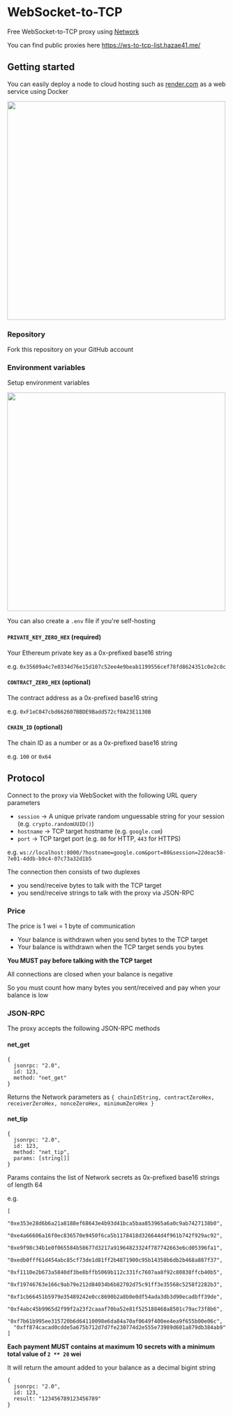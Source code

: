 # WebSocket-to-TCP

Free WebSocket-to-TCP proxy using [Network](https://github.com/stars/hazae41/lists/network)

You can find public proxies here https://ws-to-tcp-list.hazae41.me/

## Getting started

You can easily deploy a node to cloud hosting such as [render.com](https://render.com) as a web service using Docker

<img src="https://github.com/hazae41/network-ws-to-tcp-proxy/assets/4405263/57eb5e56-7475-4bbf-9ba0-548f1444d6ff" width="500" />

### Repository

Fork this repository on your GitHub account

### Environment variables

Setup environment variables

<img src="https://github.com/hazae41/network-ws-to-tcp-proxy/assets/4405263/19c3c3a4-7833-4bf5-bd6c-3dac1e7f6e49" width="500" />

You can also create a `.env` file if you're self-hosting

#### `PRIVATE_KEY_ZERO_HEX` (required)

Your Ethereum private key as a 0x-prefixed base16 string

e.g. `0x35609a4c7e0334d76e15d107c52ee4e9beab1199556cef78fd8624351c0e2c8c`

#### `CONTRACT_ZERO_HEX` (optional)

The contract address as a 0x-prefixed base16 string

e.g. `0xF1eC047cbd662607BBDE9Badd572cf0A23E1130B`

#### `CHAIN_ID` (optional)

The chain ID as a number or as a 0x-prefixed base16 string

e.g. `100` or `0x64`

## Protocol

Connect to the proxy via WebSocket with the following URL query parameters
- `session` -> A unique private random unguessable string for your session (e.g. `crypto.randomUUID()`)
- `hostname` -> TCP target hostname (e.g. `google.com`)
- `port` -> TCP target port (e.g. `80` for HTTP, `443` for HTTPS)

e.g. `ws://localhost:8000/?hostname=google.com&port=80&session=22deac58-7e01-4ddb-b9c4-07c73a32d1b5`

The connection then consists of two duplexes
- you send/receive bytes to talk with the TCP target
- you send/receive strings to talk with the proxy via JSON-RPC

### Price

The price is 1 wei = 1 byte of communication
- Your balance is withdrawn when you send bytes to the TCP target
- Your balance is withdrawn when the TCP target sends you bytes

**You MUST pay before talking with the TCP target**

All connections are closed when your balance is negative

So you must count how many bytes you sent/received and pay when your balance is low

### JSON-RPC

The proxy accepts the following JSON-RPC methods

#### net_get

```tsx
{
  jsonrpc: "2.0",
  id: 123,
  method: "net_get"
}
```

Returns the Network parameters as `{ chainIdString, contractZeroHex, receiverZeroHex, nonceZeroHex, minimumZeroHex }`

#### net_tip

```tsx
{
  jsonrpc: "2.0",
  id: 123,
  method: "net_tip",
  params: [string[]]
}
```

Params contains the list of Network secrets as 0x-prefixed base16 strings of length 64

e.g.

```tsx
[
  "0xe353e28d6b6a21a8188ef68643e4b93d41bca5baa853965a6a0c9ab7427138b0",
  "0xe4a66606a16f0ec836570e9450f6ca5b1178418d326644d4f961b742f929ac92",
  "0xe9f98c34b1e0f065584b58677d3217a91964823324f787742663e6cd05396fa1",
  "0xedb0fff61d454abc85cf73de1d81ff2b4871900c95b14358b6db2b468a887f37",
  "0xf1110e2b673a5840df3be8bffb5069b112c331fc7607aa8f92c80838ffcb40b5",
  "0xf19746763e166c9ab79e212d84034b6b82702d75c91ff3e35568c5258f2282b3",
  "0xf1cb66451b5979e35489242e0cc8690b2a8b0e0df54ada3db3d90ecadbff39de",
  "0xf4abc45b9965d2f99f2a23f2caaaf70ba52e81f525188468a8501c79ac73f8b6",
  "0xf7b61b995ee315720b6d64110098e6da84a70af0649f400ee4ea9f655b00e06c",
  "0xff874cacad0cdde5a675b712d7d7fe230774d2e555e73989d601a879db384ab9"
]
```

**Each payment MUST contains at maximum 10 secrets with a minimum total value of `2 ** 20` wei**

It will return the amount added to your balance as a decimal bigint string

```tsx
{
  jsonrpc: "2.0",
  id: 123,
  result: "123456789123456789"
}
```
